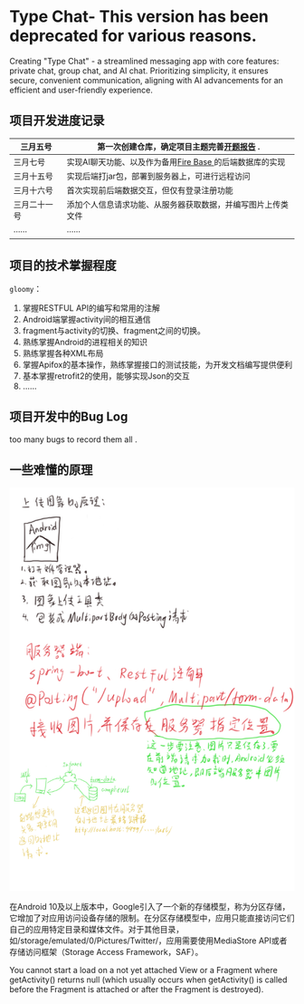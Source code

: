 # Type Chat- **This version has been deprecated for various reasons.**
Creating "Type Chat" - a streamlined messaging app with core features: private chat, group chat, and AI chat. Prioritizing simplicity, it ensures secure, convenient communication, aligning with AI advancements for an efficient and user-friendly experience.

## 项目开发进度记录

| 三月五号     | 第一次创建仓库，确定项目主题完善[开题报告](https://pv7r614tfw8.feishu.cn/docx/JQSsdprmloQR0ixzqACcYLkPnff) . |
| ------------ | ------------------------------------------------------------ |
| 三月七号     | 实现AI聊天功能、以及作为备用[Fire Base ](https://console.firebase.google.com/project/typechat-1c3d4/database/typechat-1c3d4-default-rtdb/data?hl=zh-cn) 的后端数据库的实现 |
| 三月十五号   | 实现后端打jar包，部署到服务器上，可进行远程访问              |
| 三月十六号   | 首次实现前后端数据交互，但仅有登录注册功能                   |
| 三月二十一号 | 添加个人信息请求功能、从服务器获取数据，并编写图片上传类文件 |
| ……           | ……                                                           |
|              |                                                              |

## 项目的技术掌握程度

``gloomy``：

1. 掌握RESTFUL API的编写和常用的注解
2. Android端掌握activity间的相互通信
3. fragment与activity的切换、fragment之间的切换。
4. 熟练掌握Android的进程相关的知识
5. 熟练掌握各种XML布局
6. 掌握Apifox的基本操作，熟练掌握接口的测试技能，为开发文档编写提供便利
7. 基本掌握retrofit2的使用，能够实现Json的交互
8. ……


## 项目开发中的Bug Log



too many bugs to record them all .



## 一些难懂的原理

![upload原理](upload原理.jpg)



在Android 10及以上版本中，Google引入了一个新的存储模型，称为分区存储，它增加了对应用访问设备存储的限制。在分区存储模型中，应用只能直接访问它们自己的应用特定目录和媒体文件。对于其他目录，如/storage/emulated/0/Pictures/Twitter/，应用需要使用MediaStore API或者存储访问框架（Storage Access Framework，SAF）。



You cannot start a load on a not yet attached View or a Fragment where getActivity() returns null (which usually occurs when getActivity() is called before the Fragment is attached or after the Fragment is destroyed).
